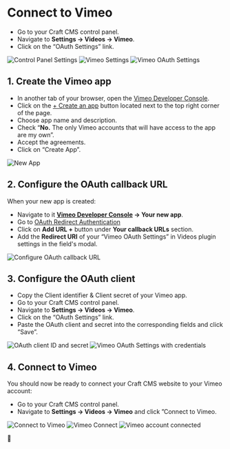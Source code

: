 # Connect to Vimeo

- Go to your Craft CMS control panel.
- Navigate to **Settings → Videos → Vimeo**.
- Click on the “OAuth Settings” link.

![Control Panel Settings](./resources/vimeo/craft-1.png)
![Vimeo Settings](./resources/vimeo/craft-2.png)
![Vimeo OAuth Settings](./resources/vimeo/craft-3.png)

## 1. Create the Vimeo app

- In another tab of your browser, open the [Vimeo Developer Console](https://developer.vimeo.com/apps).
- Click on the [+ Create an app](https://developer.vimeo.com/apps/new?source=topnav) button located next to the top right corner of the page.
- Choose app name and description.
- Check “__No.__ The only Vimeo accounts that will have access to the app are my own”.
- Accept the agreements.
- Click on “Create App”.

![New App](./resources/vimeo/oauth-project-1.png)

## 2. Configure the OAuth callback URL

When your new app is created:

- Navigate to it **[Vimeo Developer Console](https://developer.vimeo.com/apps) → Your new app**.
- Go to [OAuth Redirect Authentication](https://developer.vimeo.com/apps/231094#oauth_redirect_auth)
- Click on __Add URL +__ button under __Your callback URLs__ section.
- Add the __Redirect URI__ of your “Vimeo OAuth Settings” in Videos plugin settings in the field's modal.

![Configure OAuth callback URL](./resources/vimeo/oauth-callback-url-1.png)

## 3. Configure the OAuth client

- Copy the Client identifier & Client secret of your Vimeo app.
- Go to your Craft CMS control panel.
- Navigate to **Settings → Videos → Vimeo**.
- Click on the “OAuth Settings” link.
- Paste the OAuth client and secret into the corresponding fields and click “Save”.

![OAuth client ID and secret](./resources/vimeo/oauth-client-1.png)
![Vimeo OAuth Settings with credentials](./resources/vimeo/craft-4.png)

## 4. Connect to Vimeo

You should now be ready to connect your Craft CMS website to your Vimeo account:

- Go to your Craft CMS control panel.
- Navigate to **Settings → Videos → Vimeo** and click ”Connect to Vimeo.

![Connect to Vimeo](./resources/vimeo/craft-5.png)
![Vimeo Connect](./resources/vimeo/craft-6.png)
![Vimeo account connected](./resources/vimeo/craft-7.png)

🎉
